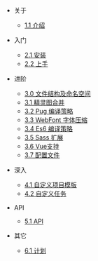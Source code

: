 - 关于
  - [1.1 介绍](zh-cn/about)
  
- 入门
  - [2.1 安装](zh-cn/install)
  - [2.2 上手](zh-cn/start)

- 进阶
  - [3.0 文件结构及命名空间](zh-cn/promise)
  - [3.1 精灵图合并](zh-cn/sprite)
  - [3.2 Pug 编译策略](zh-cn/pug)
  - [3.3 WebFont 字体压缩](zh-cn/fontface)
  - [3.4 Es6 编译策略](zh-cn/es6)
  - [3.5 Sass 扩展](zh-cn/sass)
  - [3.6 Vue支持](zh-cn/vue)
  - [3.7 配置文件](zh-cn/config)
  
- 深入
  - [4.1 自定义项目模版](zh-cn/template)
  - [4.2 自定义任务](zh-cn/task)
  
- API
  - [5.1 API](zh-cn/api)

- 其它
  - [6.1 计划](zh-cn/plan)